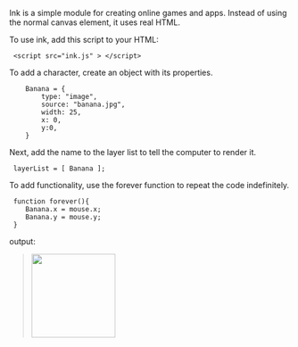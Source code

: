 Ink is a simple module for creating online games and apps. Instead of using the normal canvas element, it uses real HTML.

To use ink, add this script to your HTML:

     <script src="ink.js" > </script>
     
To add a character, create an object with its properties.

	    Banana = {
		    type: "image",
		    source: "banana.jpg",
		    width: 25,
		    x: 0,
		    y:0,
	    }
      
Next, add the name to the layer list to tell the computer to render it.

     layerList = [ Banana ];

To add functionality, use the forever function to repeat the code indefinitely.

     function forever(){
        Banana.x = mouse.x;
        Banana.y = mouse.y;
     }
     
output:

> [<img draggable="false" src="https://coolprofessor.github.io/ink.js/demo/banana.gif" width="150"/>](https://coolprofessor.github.io/ink.js/demo/)
